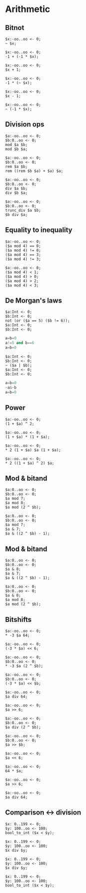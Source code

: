 # Arithmetic

## Bitnot

```polygolf
$x:-oo..oo <- 0;
~ $x;
```

```polygolf arithmetic.removeBitnot
$x:-oo..oo <- 0;
-1 + (-1 * $x);
```

```polygolf
$x:-oo..oo <- 0;
$x + 1;
```

```polygolf arithmetic.addBitnot
$x:-oo..oo <- 0;
-1 * (~ $x);
```

```polygolf
$x:-oo..oo <- 0;
$x - 1;
```

```polygolf arithmetic.addBitnot
$x:-oo..oo <- 0;
~ (-1 * $x);
```

## Division ops

```polygolf
$a:-oo..oo <- 0;
$b:0..oo <- 0;
mod $a $b;
mod $b $a;
```

```polygolf arithmetic.modToRem
$a:-oo..oo <- 0;
$b:0..oo <- 0;
rem $a $b;
rem ((rem $b $a) + $a) $a;
```

```polygolf
$a:-oo..oo <- 0;
$b:0..oo <- 0;
div $a $b;
div $b $a;
```

```polygolf arithmetic.divToTruncdiv
$a:-oo..oo <- 0;
$b:0..oo <- 0;
trunc_div $a $b;
$b div $a;
```

## Equality to inequality

```polygolf
$a:-oo..oo <- 0;
($a mod 4) == 0;
($a mod 4) != 0;
($a mod 4) == 3;
($a mod 4) != 3;
```

```polygolf arithmetic.equalityToInequality
$a:-oo..oo <- 0;
($a mod 4) < 1;
($a mod 4) > 0;
($a mod 4) > 2;
($a mod 4) < 3;
```

## De Morgan's laws

```polygolf
$a:Int <- 0;
$b:Int <- 0;
not (or ($a == 5) ($b != 6));
$a:Int <- 0;
$b:Int <- 0;
```

<!-- `arithmetic.applyDeMorgans` cannot be used with `applyAll` (infinite loop) hence we test it on Python. -->

```python
a=b=0
a!=5 and b==6
a=b=0
```

```polygolf
$a:Int <- 0;
$b:Int <- 0;
~ ($a | $b);
$a:Int <- 0;
$b:Int <- 0;
```

```python
a=b=0
~a&~b
a=b=0
```

## Power

```polygolf
$a:-oo..oo <- 0;
(1 + $a) ^ 2;
```

```polygolf arithmetic.powToMul(2)
$a:-oo..oo <- 0;
(1 + $a) * (1 + $a);
```

```polygolf
$a:-oo..oo <- 0;
* 2 (1 + $a) $a (1 + $a);
```

```polygolf arithmetic.mulToPow
$a:-oo..oo <- 0;
* 2 ((1 + $a) ^ 2) $a;
```

## Mod & bitand

```polygolf
$a:0..oo <- 0;
$b:0..oo <- 0;
$a mod 7;
$a mod 8;
$a mod (2 ^ $b);
```

```polygolf arithmetic.modToBitand
$a:0..oo <- 0;
$b:0..oo <- 0;
$a mod 7;
$a & 7;
$a & ((2 ^ $b) - 1);
```

## Mod & bitand

```polygolf
$a:0..oo <- 0;
$b:0..oo <- 0;
$a & 8;
$a & 7;
$a & ((2 ^ $b) - 1);
```

```polygolf arithmetic.bitandToMod
$a:0..oo <- 0;
$b:0..oo <- 0;
$a & 8;
$a mod 8;
$a mod (2 ^ $b);
```

## Bitshifts

```polygolf
$a:-oo..oo <- 0;
* -3 $a 64;
```

```polygolf arithmetic.mulOrDivToBitShift()
$a:-oo..oo <- 0;
(-3 * $a) << 6;
```

```polygolf
$a:-oo..oo <- 0;
$b:0..oo <- 0;
* -3 $a (2 ^ $b);
```

```polygolf arithmetic.mulOrDivToBitShift()
$a:-oo..oo <- 0;
$b:0..oo <- 0;
(-3 * $a) << $b;
```

```polygolf
$a:-oo..oo <- 0;
$a div 64;
```

```polygolf arithmetic.mulOrDivToBitShift()
$a:-oo..oo <- 0;
$a >> 6;

```

```polygolf
$a:-oo..oo <- 0;
$b:0..oo <- 0;
$a div (2 ^ $b);
```

```polygolf arithmetic.mulOrDivToBitShift()
$a:-oo..oo <- 0;
$b:0..oo <- 0;
$a >> $b;
```

```polygolf
$a:-oo..oo <- 0;
$a << 6;
```

```polygolf arithmetic.bitShiftToMulOrDiv()
$a:-oo..oo <- 0;
64 * $a;
```

```polygolf
$a:-oo..oo <- 0;
$a >> 6;
```

```polygolf arithmetic.bitShiftToMulOrDiv()
$a:-oo..oo <- 0;
$a div 64;
```

## Comparison <-> division

```polygolf
$x: 0..199 <- 0;
$y: 100..oo <- 100;
bool_to_int ($x < $y);
```

```polygolf arithmetic.comparisonToDivision
$x: 0..199 <- 0;
$y: 100..oo <- 100;
$x div $y;
```

```polygolf
$x: 0..199 <- 0;
$y: 100..oo <- 100;
$x div $y;
```

```polygolf arithmetic.divisionToComparison
$x: 0..199 <- 0;
$y: 100..oo <- 100;
bool_to_int ($x < $y);
```
